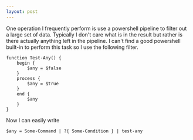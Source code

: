 ```yaml
---
layout: post
---
```

One operation I frequently perform is use a powershell pipeline to filter out a large set of data.  Typically I don't care what is in the result but rather is there actually anything left in the pipeline.  I can't find a good powershell built-in to perform this task so I use the following filter.

    function Test-Any() {  
        begin {  
            $any = $false  
        }  
        process {  
            $any = $true  
        }  
        end {  
            $any  
        }  
    }

Now I can easily write

    $any = Some-Command | ?{ Some-Condition } | test-any

